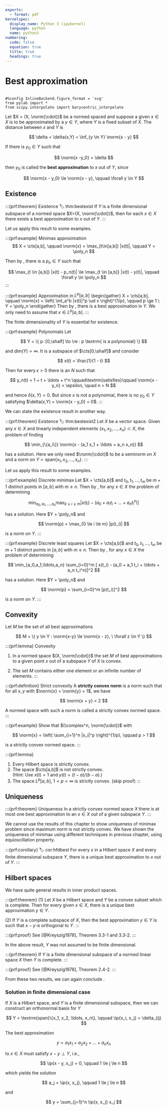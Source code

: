 ```yaml
---
exports:
  - format: pdf
kernelspec:
  display_name: Python 3 (ipykernel)
  language: python
  name: python3
numbering:
  code: false
  equation: true
  title: true
  headings: true
---
```


# Best approximation

```{include} math.md
```

```{code-cell}
#%config InlineBackend.figure_format = 'svg'
from pylab import *
from scipy.interpolate import barycentric_interpolate
```

Let $X = (X, \norm{\cdot})$ be a normed spaced and suppose a given $x \in X$ is to be approximated by a $y \in Y$, where $Y$ is a fixed subset of $X$. The distance between $x$ and $Y$ is

$$
\delta = \delta(x,Y) = \inf_{y \in Y} \norm{x - y}
$$

If there is $y_0 \in Y$ such that

$$
\norm{x -y_0} = \delta
$$

then $y_0$ is called the **best approximation** to $x$ out of $Y$, since

$$
\norm{x - y_0} \le \norm{x - y}, \qquad \forall y \in Y
$$

## Existence

:::{prf:theorem} Existence
:label: thm:bestexist
If $Y$ is a finite dimensional subspace of a normed space $X=(X, \norm{\cdot})$, then for each $x \in X$ there exists a best approximation to $x$ out of $Y$.
:::

Let us apply this result to some examples.

:::{prf:example} Minimax approximation
$$
X = \cts[a,b], \qquad \norm{x} = \max_{t\in[a,b]} |x(t)|, \qquad Y = \poly_n
$$

Then by [](#thm:bestexist), there is a $p_n \in Y$ such that

$$
\max_{t \in [a,b]} |x(t) - p_n(t)| \le \max_{t \in [a,b]} |x(t) - y(t)|, \qquad \forall y \in \poly_n
$$
:::

:::{prf:example} Approximation in $L^p[a,b]$
\begin{gather}
X = \cts[a,b], \qquad \norm{x} = \left( \int_a^b |x(t)|^p \ud x \right)^{1/p}, \qquad p \ge 1 \\
Y = \poly_n
\end{gather}
Then by [](#thm:bestexist), there is a best approximation in $Y$. We only need to assume that $x \in L^p[a,b]$.
:::

The finite dimensionality of $Y$ is essential for existence.

:::{prf:example} Polynomials
Let

$$
Y = \{ p :[0,\shalf] \to \re :  p \textrm{ is a polynomial} \}
$$

and dim$(Y) = \infty$. It is a subspace of $\cts[0,\shalf]$  and consider 

$$
x(t) = \frac{1}{1 - t}
$$

Then for every $\epsilon > 0$ there is an $N$ such that

$$
y_n(t) = 1 + t + \ldots + t^n \qquad\textrm{satisfies}\qquad \norm{x - y_n} < \epsilon, \quad n > N
$$

and hence $\delta(x,Y) = 0$. But since $x$ is not a polynomial, there is no $y_0\in Y$ satisfying $\delta(x,Y) = \norm{x - y_0} = 0$.
:::

We can state the existence result in another way.

:::{prf:theorem} Existence
:label: thm:bestexist2
Let $X$ be a vector space. Given any $x \in X$ and linearly independent elements $\{ x_1, x_2, \ldots, x_n \} \subset X$, the problem of finding

$$
\min_{\{a_i\}} \norm{x - (a_1 x_1 + \ldots + a_n x_n)}
$$

has a solution. Here we only need $\norm{\cdot}$ to be a seminorm on $X$ and a norm on $Y = \textrm{span}\{ x_1, x_2, \ldots, x_n \}$.
:::

Let us apply this result to some examples.

:::{prf:example} Discrete minimax
Let $X = \cts[a,b]$ and $t_0, t_1, \ldots, t_m$ be $m+1$ distinct points in $[a,b]$ with $m \ge n$. Then by [](#thm:bestexist2), for any $x \in X$ the problem of determining

$$
\min_{a_0,a_1,\ldots,a_n} \max_{0 \le i \le m}| x(t_i) - (a_0 + a_1 t_i + \ldots + a_n t_i^n)|
$$

has a solution. Here $Y = \poly_n$ and

$$
\norm{p} = \max_{0 \le i \le m} |p(t_i)|
$$

is a norm on $Y$.
:::

:::{prf:example} Discrete least squares
Let $X = \cts[a,b]$ and $t_0, t_1, \ldots, t_m$ be $m+1$ distinct points in $[a,b]$ with $m \ge n$. Then by [](#thm:bestexist2), for any $x \in X$ the problem of determining

$$
\min_{a_0,a_1,\ldots,a_n} \sum_{i=0}^m [ x(t_i) - (a_0 + a_1 t_i + \ldots + a_n t_i^n)]^2
$$

has a solution. Here $Y = \poly_n$ and

$$
\norm{p} = \sum_{i=0}^m [p(t_i)]^2
$$

is a norm on $Y$.
:::

## Convexity

Let $M$ be the set of all best approximations

$$
M = \{ y \in Y : \norm{x-y} \le \norm{x - z}, \ \forall z \in Y \}
$$

:::{prf:lemma} Convexity
1. In a normed space $(X, \norm{\cdot})$ the set $M$ of best approximations to a given point $x$ out of a subspace $Y$ of $X$ is convex.

2. The set $M$ contains either one element or an infinite number of elements.
:::

:::{prf:definition} Strict convexity
A **strictly convex norm** is a norm such that for all $x,y$ with $\norm{x} = \norm{y}  = 1$, we have

$$
\norm{x + y} < 2
$$

A normed space with such a norm is called a strictly convex normed space.
:::

:::{prf:example}
Show that $(\complex^n, \norm{\cdot})$ with

$$
\norm{x} = \left( \sum_{i=1}^n |x_i|^p \right)^{1/p}, \qquad p > 1
$$

is a strictly convex normed space.
:::

:::{prf:lemma}
1. Every Hilbert space is strictly convex.
1. The space $\cts[a,b]$ is not strictly convex.  
    (Hint: Use $x(t)=1$ and $y(t) = (t-a)/(b-a)$.)
1. The space $L^p[a,b]$, $1 < p < \infty$ is strictly convex. (skip proof)
:::


## Uniqueness

:::{prf:theorem} Uniqueness
In a strictly convex normed space $X$ there is at most one best approximation to an $x \in X$ out of a given subspace $Y$.
:::

We cannot use the results of this chapter to show uniqueness of minimax problem since maximum norm is not strictly convex. We have shown the uniqueness of minimax using different techniques in previous chapter, using equioscillation property.

:::{prf:corollary}
:label: cor:hfdbest
For every $x$ in a Hilbert space $X$ and every finite dimensional subspace $Y$, there is a unique best approximation to $x$ out of $Y$.
:::

## Hilbert spaces

We have quite general results in inner product spaces.

:::{prf:theorem}
(1) Let $X$ be a Hilbert space and $Y$ be a convex subset which is complete. Then for every given $x \in X$, there is a unique best approximation $y \in Y$.

(2) If $Y$ is a complete subspace of $X$, then the best approximation $y \in Y$ is such that $x - y$ is orthogonal to $Y$.
:::

:::{prf:proof}
See [@Kreyszig1978], Theorem 3.3-1 and 3.3-2.
:::


In the above result, $Y$ was not assumed to be finite dimensional.

:::{prf:theorem}
If $Y$ is a finite dimensional subspace of a normed linear space $X$ then $Y$ is complete.
:::

:::{prf:proof}
See [@Kreyszig1978], Theorem 2.4-2.
:::

From these two results, we can again conclude [](#cor:hfdbest).

### Solution in finite dimensional case

If $X$ is a Hilbert space, and $Y$ is a finite dimensional subspace, then we can construct an orthonormal basis for $Y$

$$
Y = \textrm{span}\{x_1, x_2, \ldots, x_n\}, \qquad \ip{x_i, x_j} = \delta_{ij}
$$

The best approximation

$$
y = a_1 x_1 + a_2 x_2 + \ldots + a_n x_n
$$

to $x \in X$ must satisfy $x - y \perp Y$, i.e.,

$$
\ip{x - y, x_j} = 0, \qquad 1 \le j \le n
$$

which yields the solution

$$
a_j = \ip{x, x_j}, \qquad 1 \le j \le n
$$

and

$$
y = \sum_{j=1}^n \ip{x, x_j} x_j
$$
